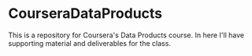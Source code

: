 # CourseraDataProducts

This is a repository for Coursera's Data Products course. In here I'll have supporting material and deliverables for the class.
